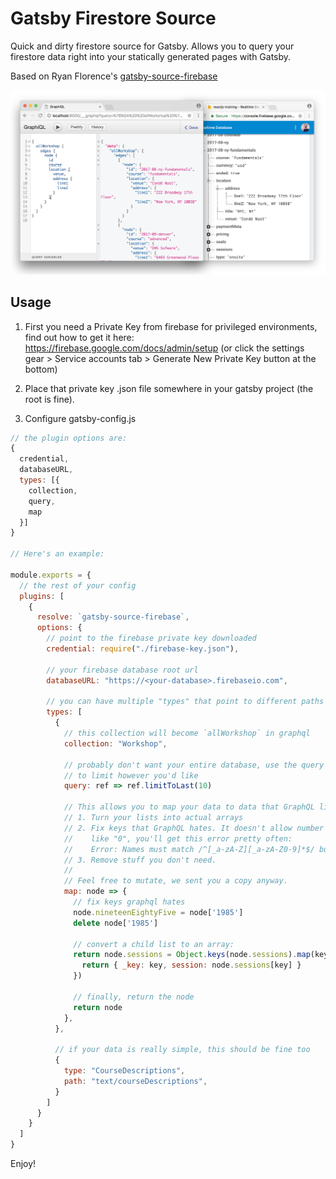 # Gatsby Firestore Source

Quick and dirty firestore source for Gatsby. Allows you to query your firestore data right into your statically generated pages with Gatsby.

Based on Ryan Florence's [gatsby-source-firebase](https://github.com/ReactTraining/gatsby-source-firebase)

![screenshot](./screenshot.png)

## Usage

1. First you need a Private Key from firebase for privileged environments, find out how to get it here: https://firebase.google.com/docs/admin/setup (or click the settings gear > Service accounts tab > Generate New Private Key button at the bottom)

2. Place that private key .json file somewhere in your gatsby project (the root is fine).

3. Configure gatsby-config.js


```js
// the plugin options are:
{
  credential,
  databaseURL,
  types: [{
    collection,
    query,
    map
  }]
}

// Here's an example:

module.exports = {
  // the rest of your config
  plugins: [
    {
      resolve: `gatsby-source-firebase`,
      options: {
        // point to the firebase private key downloaded
        credential: require("./firebase-key.json"),

        // your firebase database root url
        databaseURL: "https://<your-database>.firebaseio.com",

        // you can have multiple "types" that point to different paths
        types: [
          {
            // this collection will become `allWorkshop` in graphql
            collection: "Workshop",

            // probably don't want your entire database, use the query option
            // to limit however you'd like
            query: ref => ref.limitToLast(10)

            // This allows you to map your data to data that GraphQL likes:
            // 1. Turn your lists into actual arrays
            // 2. Fix keys that GraphQL hates. It doesn't allow number keys
            //    like "0", you'll get this error pretty often:
            //    Error: Names must match /^[_a-zA-Z][_a-zA-Z0-9]*$/ but "0" does not
            // 3. Remove stuff you don't need.
            //
            // Feel free to mutate, we sent you a copy anyway.
            map: node => {
              // fix keys graphql hates
              node.nineteenEightyFive = node['1985']
              delete node['1985']

              // convert a child list to an array:
              return node.sessions = Object.keys(node.sessions).map(key => {
                return { _key: key, session: node.sessions[key] }
              })

              // finally, return the node
              return node
            },
          },

          // if your data is really simple, this should be fine too
          {
            type: "CourseDescriptions",
            path: "text/courseDescriptions",
          }
        ]
      }
    }
  ]
}
```

Enjoy!
